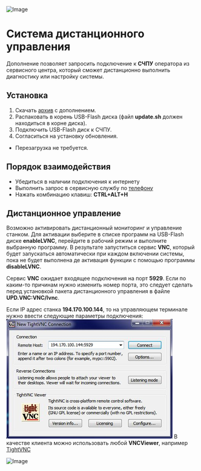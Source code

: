 ![Image](https://edm.ru/img/logo.png)

# Система дистанционного управления

Дополнение позволяет запросить подключение к **СЧПУ** оператора из 
сервисного центра, который сможет дистанционно выполнить диагностику 
или настройку системы.

## Установка

1. Скачать [архив](CMD/UPD.VNC.zip) с дополнением.
2. Распаковать в корень USB-Flash диска (файл **update.sh** должен находиться в корне диска).
3. Подключить USB-Flash диск к СЧПУ.
4. Согласиться на установку обновления.
* Перезагрузка не требуется.


## Порядок взаимодействия

* Убедиться в наличии подключения к интернету
* Выполнить запрос в сервисную службу по [телефону](http://edm.ru/contact.html)
* Нажать комбинацию клавиш: **CTRL+ALT+H**

## Дистанционное управление

Возможно активировать дистанционный мониторинг и управление станком.
Для активации выберите в списке программ на USB-Flash диске **enableLVNC**,
перейдите в рабочий режим и выполните выбранную программу. В результате запуститься сервис **VNC**,
который будет запускаться автоматически при каждом включении системы, пока не будет выполнена 
де активация функции с помощью программы **disableLVNC**.  

Сервис **VNC** ожидает входящее подключения на порт **5929**. Если по каким-то причинам нужно изменить номер порта,
это следует сделать перед установкой пакета дистанционного управления в файле **UPD.VNC:VNC/lvnc**.

Если IP адрес станка **194.170.100.144**, то на управляющем терминале нужно ввести следующие параметры подключения:
![Image](IMG/LVNC.jpg)
В качестве клиента можно использовать любой **VNCViewer**, например [TightVNC](https://www.tightvnc.com/download.php)

![Image](http://edm.ru/style/bottom.png)
